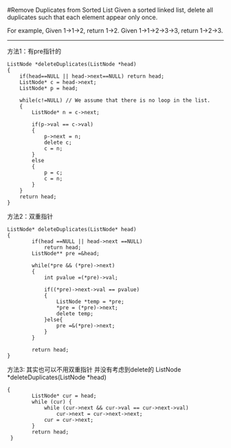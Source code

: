 #Remove Duplicates from Sorted List
Given a sorted linked list, delete all duplicates such that each element appear only once.

For example,
Given 1->1->2, return 1->2.
Given 1->1->2->3->3, return 1->2->3.

---


方法1：有pre指针的
```
ListNode *deleteDuplicates(ListNode *head) 
{
    if(head==NULL || head->next==NULL) return head;  
    ListNode* c = head->next;  
    ListNode* p = head;  
      
    while(c!=NULL) // We assume that there is no loop in the list.  
    {  
        ListNode* n = c->next;  
          
        if(p->val == c->val)  
        {  
            p->next = n;  
            delete c;  
            c = n;  
        }  
        else  
        {  
            p = c;  
            c = n;              
        }      
    }  
    return head;  
}
```

方法2：双重指针
```
ListNode* deleteDuplicates(ListNode* head) 
{
        if(head ==NULL || head->next ==NULL)
            return head;
		ListNode** pre =&head;

        while(*pre && (*pre)->next)
        {
            int pvalue =(*pre)->val;
            
			if((*pre)->next->val == pvalue)
            {
                ListNode *temp = *pre;
                *pre = (*pre)->next;
                delete temp;
            }else{
				pre =&(*pre)->next;
			}
        }
        
        return head;
}
```
方法3:
其实也可以不用双重指针 并没有考虑到delete的
ListNode *deleteDuplicates(ListNode *head) 
```
{
        ListNode* cur = head;
        while (cur) {
            while (cur->next && cur->val == cur->next->val)
                cur->next = cur->next->next;
            cur = cur->next;
        }
        return head;
 }
 ```
